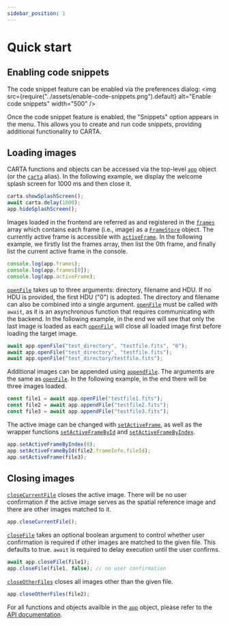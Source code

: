```yaml
---
sidebar_position: 1
---
```


# Quick start

## Enabling code snippets

The code snippet feature can be enabled via the preferences dialog:
<img
src={require("../assets/enable-code-snippets.png").default}
alt="Enable code snippets"
width="500"
/>

Once the code snippet feature is enabled, the "Snippets" option appears in the menu. This allows you to create and run code snippets, providing additional functionality to CARTA.

## Loading images

CARTA functions and objects can be accessed via the top-level [`app`](/api/.-stores/class/AppStore) object (or the [`carta`](/api/.-stores/class/AppStore) alias). In the following example, we display the welcome splash screen for 1000 ms and then close it.

```javascript
carta.showSplashScreen();
await carta.delay(1000);
app.hideSplashScreen();
```

Images loaded in the frontend are referred as and registered in the [`frames`](/api/.-stores/class/AppStore/#frames) array which contains each frame (i.e., image) as a [`FrameStore`](/api/.-stores/class/FrameStore) object. The currently active frame is accessible with [`activeFrame`](/api/.-stores/class/AppStore/#activeFrame). In the following example, we firstly list the frames array, then list the 0th frame, and finally list the current active frame in the console.

```javascript
console.log(app.frames);
console.log(app.frames[0]);
console.log(app.activeFrame);
```

[`openFile`](/api/.-stores/class/AppStore/#openFile) takes up to three arguments: directory, filename and HDU. If no HDU is provided, the first HDU ("0") is adopted. The directory and filename can also be combined into a single argument. [`openFile`](/api/.-stores/class/AppStore/#openFile) must be called with `await`, as it is an asynchronous function that requires communicating with the backend. In the following example, in the end we will see that only the last image is loaded as each [`openFile`](/api/.-stores/class/AppStore/#openFile) will close all loaded image first before loading the target image.

```javascript
await app.openFile("test_directory", "testfile.fits", "0");
await app.openFile("test_directory", "testfile.fits");
await app.openFile("test_directory/testfile.fits");
```

Additional images can be appended using [`appendFile`](/api/.-stores/class/AppStore/#appendFile). The arguments are the same as [`openFile`](/api/.-stores/class/AppStore/#openFile). In the following example, in the end there will be three images loaded.

```javascript
const file1 = await app.openFile("testfile1.fits");
const file2 = await app.appendFile("testfile2.fits");
const file3 = await app.appendFile("testfile3.fits");
```

The active image can be changed with [`setActiveFrame`](/api/.-stores/class/AppStore/#setActiveFrame), as well as the wrapper functions [`setActiveFrameById`](/api/.-stores/class/AppStore/#setActiveFrameById) and [`setActiveFrameByIndex`](/api/.-stores/class/AppStore/#setActiveFrameByIndex).

```javascript
app.setActiveFrameByIndex(0);
app.setActiveFrameById(file2.frameInfo.fileId);
app.setActiveFrame(file3);
```

## Closing images

[`closeCurrentFile`](/api/.-stores/class/AppStore/#closeCurrentFile) closes the active image. There will be no user confirmation if the active image serves as the spatial reference image and there are other images matched to it.

```javascript
app.closeCurrentFile();
```

[`closeFile`](/api/.-stores/class/AppStore/#closeFile) takes an optional boolean argument to control whether user confirmation is required if other images are matched to the given file. This defaults to true. `await` is required to delay execution until the user confirms.

```javascript
await app.closeFile(file1);
app.closeFile(file1, false); // no user confirmation
```

[`closeOtherFiles`](/api/.-stores/class/AppStore/#closeOtherFiles) closes all images other than the given file.

```javascript
app.closeOtherFiles(file2);
```

For all functions and objects availble in the [`app`](/api/.-stores/class/AppStore) object, please refer to the [API documentation](/api/.-stores/class/AppStore).
